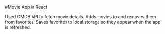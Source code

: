 #Movie App in React

Used OMDB API to fetch movie details.
Adds movies to and removes them from favorites.
Saves favorites to local storage so they appear when the app is refreshed.
